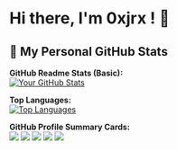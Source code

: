 # Hi there, I'm 0xjrx ! 👋


## 🚀 My Personal GitHub Stats

**GitHub Readme Stats (Basic):**  
[![Your GitHub Stats](https://github-readme-stats.vercel.app/api?username=0xjrx&show_icons=true&theme=dracula)](https://github.com/anuraghazra/github-readme-stats)

**Top Languages:**  
[![Top Languages](https://github-readme-stats.vercel.app/api/top-langs/?username=0xjrx&layout=compact&theme=dracula)](https://github.com/anuraghazra/github-readme-stats)

**GitHub Profile Summary Cards:**  
[![](http://github-profile-summary-cards.vercel.app/api/cards/profile-details?username=0xjrx&theme=dracula)](https://github.com/vn7n24fzkq/github-profile-summary-cards)
[![](http://github-profile-summary-cards.vercel.app/api/cards/repos-per-language?username=0xjrx&theme=dracula)](https://github.com/vn7n24fzkq/github-profile-summary-cards)
[![](http://github-profile-summary-cards.vercel.app/api/cards/most-commit-language?username=0xjrx&theme=dracula)](https://github.com/vn7n24fzkq/github-profile-summary-cards)
[![](http://github-profile-summary-cards.vercel.app/api/cards/stats?username=0xjrx&theme=dracula)](https://github.com/vn7n24fzkq/github-profile-summary-cards)
[![](http://github-profile-summary-cards.vercel.app/api/cards/productive-time?username=0xjrx&theme=dracula&utcOffset=8)](https://github.com/vn7n24fzkq/github-profile-summary-cards)

